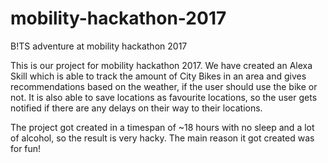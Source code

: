 # mobility-hackathon-2017
B!TS adventure at mobility hackathon 2017

This is our project for mobility hackathon 2017. We have created an Alexa Skill which is able to track the amount of City Bikes in an area and gives recommendations based on the weather, if the user should use the bike or not.
It is also able to save locations as favourite locations, so the user gets notified if there are any delays on their way to their locations.

The project got created in a timespan of ~18 hours with no sleep and a lot of alcohol, so the result is very hacky. The main reason it got created was for fun!
